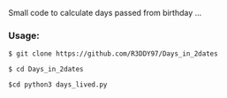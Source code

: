 Small code to calculate days passed from birthday ...

### Usage:

`$ git clone https://github.com/R3DDY97/Days_in_2dates
`

`$ cd Days_in_2dates
`

`$cd python3 days_lived.py`
